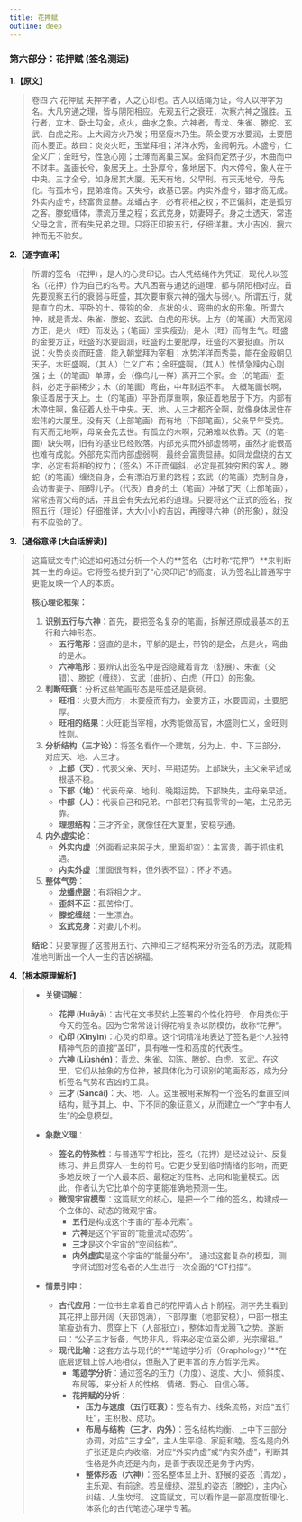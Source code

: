 ```yaml
---
title: 花押赋
outline: deep
---
```

  
### **第六部分：花押赋 (签名测运)**

**1.【原文】**
> 卷四 六 花押赋
> 夫押字者，人之心印也。古人以结绳为证，今人以押字为名。大凡穷通之理，皆与阴阳相应。先观五行之衰旺，次察六神之强胜。五行者，立木、卧土勾金，点火，曲水之象。六神者，青龙、朱雀、滕蛇、玄武、白虎之形。上大阔方火乃发；用坚瘦木乃生。荣金要方水要润，土要肥而木要正。故曰：炎炎火旺，玉堂拜相；洋洋水秀，金阙朝元。木盛兮，仁全义广；金旺兮，性急心刚；土薄而离巢三窝。金斜而定然子少，木曲而中不财丰。盖画长兮，象居天上。土卧厚兮，象地居下。内木停兮，象人在于中央。三才全兮，如身居其大厦。无天有地，父早刑。有天无地兮，母先化。有孤木兮，昆弟难倚。天失兮，故基已罢。内实外虚兮，雖才高无成。外实内虚兮，终富贵显赫。龙蟠古字，必有将相之权；不正偏斜，定是孤穷之客。滕蛇缠体，漂流万里之程；玄武克身，妨妻碍子。身之土透天，常违父母之言，而有失兄弟之理。只将正印按五行，仔细详推。大小吉凶，搜六神而无不验矣。

**2.【逐字直译】**
> 所谓的签名（花押），是人的心灵印记。古人凭结绳作为凭证，现代人以签名（花押）作为自己的名号。大凡困窘与通达的道理，都与阴阳相对应。首先要观察五行的衰弱与旺盛，其次要审察六神的强大与弱小。所谓五行，就是直立的木、平卧的土、带钩的金、点状的火、弯曲的水的形象。所谓六神，就是青龙、朱雀、滕蛇、玄武、白虎的形状。上方（的笔画）大而宽阔方正，是火（旺）而发达；（笔画）坚实瘦劲，是木（旺）而有生气。旺盛的金要方正，旺盛的水要圆润，旺盛的土要肥厚，旺盛的木要挺直。所以说：火势炎炎而旺盛，能入朝堂拜为宰相；水势洋洋而秀美，能在金殿朝见天子。木旺盛啊，（其人）仁义广布；金旺盛啊，（其人）性情急躁内心刚强；土（的笔画）单薄，会（像鸟儿一样）离开三个家。金（的笔画）歪斜，必定子嗣稀少；木（的笔画）弯曲，中年财运不丰。
> 大概笔画长啊，象征着居于天上。土（的笔画）平卧而厚重啊，象征着地居于下方。内部有木停住啊，象征着人处于中央。天、地、人三才都齐全啊，就像身体居住在宏伟的大厦里。没有天（上部笔画）而有地（下部笔画），父亲早年受克。有天而无地啊，母亲会先去世。有孤立的木啊，兄弟难以依靠。天（的笔-画）缺失啊，旧有的基业已经败落。内部充实而外部虚弱啊，虽然才能很高也难有成就。外部充实而内部虚弱啊，最终会富贵显赫。如同龙盘绕的古文字，必定有将相的权力；（签名）不正而偏斜，必定是孤独穷困的客人。滕蛇（的笔画）缠绕自身，会有漂泊万里的路程；玄武（的笔画）克制自身，会妨害妻子、阻碍儿子。（代表）自身的土（笔画）冲破了天（上部笔画），常常违背父母的话，并且会有失去兄弟的道理。只要将这个正式的签名，按照五行（理论）仔细推详，大大小小的吉凶，再搜寻六神（的形象），就没有不应验的了。

**3.【通俗意译 (大白话解读)】**
> 这篇赋文专门论述如何通过分析一个人的**签名（古时称“花押”）**来判断其一生的命运。它将签名提升到了“心灵印记”的高度，认为签名比普通写字更能反映一个人的本质。
> 
> **核心理论框架：**
> 1.  **识别五行与六神**：首先，要把签名复杂的笔画，拆解还原成最基本的五行和六神形态。
>     *   **五行笔形**：竖直的是木，平躺的是土，带钩的是金，点是火，弯曲的是水。
>     *   **六神笔形**：要辨认出签名中是否隐藏着青龙（舒展）、朱雀（交错）、滕蛇（缠绕）、玄武（曲折）、白虎（开口）的形象。
> 2.  **判断旺衰**：分析这些笔画形态是旺盛还是衰弱。
>     *   **旺相**：火要大而方，木要瘦而有力，金要方正，水要圆润，土要肥厚。
>     *   **旺相的结果**：火旺能当宰相，水秀能做高官，木盛则仁义，金旺则性刚。
> 3.  **分析结构（三才论）**：将签名看作一个建筑，分为上、中、下三部分，对应天、地、人三才。
>     *   **上部（天）**：代表父亲、天时、早期运势。上部缺失，主父亲早逝或根基不稳。
>     *   **下部（地）**：代表母亲、地利、晚期运势。下部缺失，主母亲早逝。
>     *   **中部（人）**：代表自己和兄弟。中部若只有孤零零的一笔，主兄弟无靠。
>     *   **理想结构**：三才齐全，就像住在大厦里，安稳亨通。
> 4.  **内外虚实论**：
>     *   **外实内虚**（外面看起来架子大，里面却空）：主富贵，善于抓住机遇。
>     *   **内实外虚**（里面很有料，但外表不显）：怀才不遇。
> 5.  **整体气势**：
>     *   **龙蟠虎踞**：有将相之才。
>     *   **歪斜不正**：孤苦伶仃。
>     *   **滕蛇缠绕**：一生漂泊。
>     *   **玄武克身**：对妻儿不利。
> 
> **结论**：只要掌握了这套用五行、六神和三才结构来分析签名的方法，就能精准地判断出一个人一生的吉凶祸福。

**4.【根本原理解析】**
> *   **关键词解**：
>     *   **花押 (Huāyā)**：古代在文书契约上签署的个性化符号，作用类似于今天的签名。因为它常常设计得花哨复杂以防模仿，故称“花押”。
>     *   **心印 (Xīnyìn)**：心灵的印章。这个词精准地表达了签名是个人独特精神气质的直接“盖印”，具有唯一性和高度的代表性。
>     *   **六神 (Liùshén)**：青龙、朱雀、勾陈、滕蛇、白虎、玄武。在这里，它们从抽象的方位神，被具体化为可识别的笔画形态，成为分析签名气势和吉凶的工具。
>     *   **三才 (Sāncái)**：天、地、人。这里被用来解构一个签名的垂直空间结构，赋予其上、中、下不同的象征意义，从而建立一个“字中有人生”的全息模型。
> 
> *   **象数义理**：
>     *   **签名的特殊性**：与普通写字相比，签名（花押）是经过设计、反复练习、并且贯穿人一生的符号。它更少受到临时情绪的影响，而更多地反映了一个人最本质、最稳定的性格、志向和能量模式。因此，作者认为它比单个的字更能准确地预测一生。
>     *   **微观宇宙模型**：这篇赋文的核心，是把一个二维的签名，构建成一个立体的、动态的微观宇宙。
>         *   **五行**是构成这个宇宙的“基本元素”。
>         *   **六神**是这个宇宙的“能量流动态势”。
>         *   **三才**是这个宇宙的“空间结构”。
>         *   **内外虚实**是这个宇宙的“能量分布”。
>         通过这套复杂的模型，测字师试图对签名者的人生进行一次全面的“CT扫描”。
> 
> *   **情景引申**：
>     *   **古代应用**：一位书生拿着自己的花押请人占卜前程。测字先生看到其花押上部开阔（天部饱满），下部厚重（地部安稳），中部一根主笔瘦劲有力、贯穿上下（人部挺立），整体如青龙腾飞之势。遂断曰：“公子三才皆备，气势非凡，将来必定位至公卿，光宗耀祖。”
>     *   **现代比喻**：这套方法与现代的**“笔迹学分析（Graphology）”**在底层逻辑上惊人地相似，但融入了更丰富的东方哲学元素。
>         *   **笔迹学分析**：通过签名的压力（力度）、速度、大小、倾斜度、布局等，来分析人的性格、情绪、野心、自信心等。
>         *   **花押赋的分析**：
>             *   **压力与速度（五行旺衰）**：签名有力、线条流畅，对应“五行旺”，主积极、成功。
>             *   **布局与结构（三才、内外）**：签名结构均衡、上中下三部分协调，对应“三才全”，主人生平稳、家庭和睦。签名是向外扩张还是向内收缩，对应“外实内虚”或“内实外虚”，判断其性格是外向还是内向，是善于表现还是务于内秀。
>             *   **整体形态（六神）**：签名整体呈上升、舒展的姿态（青龙），主乐观、有前途。若呈缠绕、混乱的姿态（滕蛇），主内心纠结、人生坎坷。
>         这篇赋文，可以看作是一部高度哲理化、体系化的古代笔迹心理学专著。
